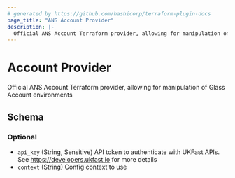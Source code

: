 ```yaml
---
# generated by https://github.com/hashicorp/terraform-plugin-docs
page_title: "ANS Account Provider"
description: |-
  Official ANS Account Terraform provider, allowing for manipulation of Glass Account environments
---
```


# Account Provider

Official ANS Account Terraform provider, allowing for manipulation of Glass Account environments



<!-- schema generated by tfplugindocs -->
## Schema

### Optional

- `api_key` (String, Sensitive) API token to authenticate with UKFast APIs. See https://developers.ukfast.io for more details
- `context` (String) Config context to use
